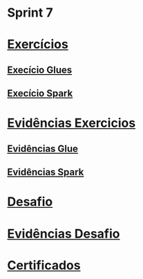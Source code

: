 
# Sprint 7

# [Exercícios](https://github.com/EA-Igor/Programa-de-Bolsas-Compass-Data-Analytics---AWS/tree/main/Sprint%207/Exercicios)
## [Execício Glues](https://github.com/EA-Igor/Programa-de-Bolsas-Compass-Data-Analytics---AWS/tree/main/Sprint%207/Exercicios/AWS%20Glue)
## [Execício Spark](https://github.com/EA-Igor/Programa-de-Bolsas-Compass-Data-Analytics---AWS/tree/main/Sprint%207/Exercicios/Spark)

# [Evidências Exercicios](https://github.com/EA-Igor/Programa-de-Bolsas-Compass-Data-Analytics---AWS/tree/main/Sprint%207/Evidencias/Exercicios)
## [Evidências Glue](https://github.com/EA-Igor/Programa-de-Bolsas-Compass-Data-Analytics---AWS/tree/main/Sprint%207/Evidencias/Exercicios/aws%20glue)
## [Evidências Spark](https://github.com/EA-Igor/Programa-de-Bolsas-Compass-Data-Analytics---AWS/tree/main/Sprint%207/Evidencias/Exercicios/Spark)

# [Desafio](https://github.com/EA-Igor/Programa-de-Bolsas-Compass-Data-Analytics---AWS/tree/main/Sprint%207/Desafio)
# [Evidências Desafio](https://github.com/EA-Igor/Programa-de-Bolsas-Compass-Data-Analytics---AWS/tree/main/Sprint%207/Evidencias/Desafio)

# [Certificados](https://github.com/EA-Igor/Programa-de-Bolsas-Compass-Data-Analytics---AWS/tree/main/Sprint%207/Certificados)
